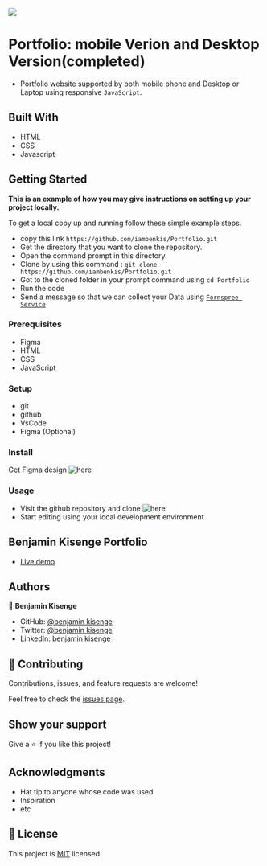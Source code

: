 ![](https://img.shields.io/badge/Microverse-blueviolet)

# Portfolio: mobile Verion and Desktop Version(completed)
 
* Portfolio website supported by both mobile phone and Desktop or Laptop using responsive ```JavaScript```.

## Built With

* HTML
* CSS
* Javascript 
 
## Getting Started

**This is an example of how you may give instructions on setting up your project locally.**

To get a local copy up and running follow these simple example steps.

* copy this link ```https://github.com/iambenkis/Portfolio.git```
* Get the directory that you want to clone the repository.
* Open the command prompt in this directory.
* Clone by using this command : ```git clone https://github.com/iambenkis/Portfolio.git```
* Got to the cloned folder in your prompt command using ```cd Portfolio```
* Run the code
* Send a message so that we can collect your Data using [```Fornspree Service```](https://formspree.io/html)

### Prerequisites

- Figma 
- HTML 
- CSS 
- JavaScript

### Setup

* git
* github 
* VsCode 
* Figma (Optional)

### Install

Get Figma design ![here](https://www.figma.com/files/recent?fuid=1090304969756235788)
 
### Usage

* Visit the github repository and clone ![here](https://github.com/iambenkis/Portfolio.git)
* Start  editing using your local development environment

## Benjamin Kisenge Portfolio

* [Live demo](https://iambenkis.github.io/Portfolio/)

## Authors

👤  **Benjamin Kisenge**

* GitHub: [@benjamin kisenge](https://github.com/iambenkis)
* Twitter: [@benjamin kisenge](https://twitter.com/iambenkis)
* LinkedIn: [benjamin kisenge](https://www.linkedin.com/in/ben-kisenge/)

## 🤝 Contributing

Contributions, issues, and feature requests are welcome!

Feel free to check the [issues page](../../issues/).

## Show your support

Give a ⭐️ if you like this project!

## Acknowledgments

* Hat tip to anyone whose code was used
* Inspiration
* etc

## 📝 License

This project is [MIT](./MIT.md) licensed.
